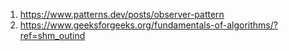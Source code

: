 1. https://www.patterns.dev/posts/observer-pattern
2. https://www.geeksforgeeks.org/fundamentals-of-algorithms/?ref=shm_outind